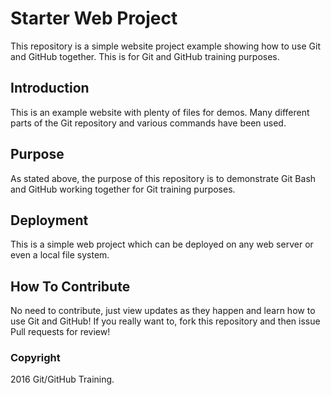 # Starter Web Project

This repository is a simple website project example showing how to use Git and GitHub together. This is for Git and GitHub training purposes.

## Introduction

This is an example website with plenty of files for demos. Many different parts of the Git repository and various commands have been used.

## Purpose

As stated above, the purpose of this repository is to demonstrate Git Bash and GitHub working together for Git training purposes.

## Deployment

This is a simple web project which can be deployed on any web server or even a local file system.

## How To Contribute

No need to contribute, just view updates as they happen and learn how to use Git and GitHub! If you really want to, fork this repository and then issue Pull requests for review!

### Copyright

2016 Git/GitHub Training.